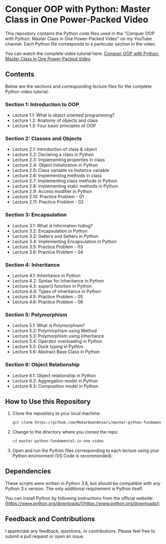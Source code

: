 # Conquer OOP with Python: Master Class in One Power-Packed Video

This repository contains the Python code files used in the "Conquer OOP with Python: Master Class in One Power-Packed Video" on my YouTube channel. Each Python file corresponds to a particular section in the video.

You can watch the complete video tutorial here: [Conquer OOP with Python: Master Class in One Power-Packed Video](https://youtu.be/yCBRIXUXqFk)

## Contents

Below are the sections and corresponding lecture files for the complete Python video tutorial:

### Section 1: Introduction to OOP
- Lecture 1.1: What is object oriented programming?
- Lecture 1.2: Anatomy of objects and class
- Lecture 1.3: Four basic principles of OOP

### Section 2: Classes and Objects
- Lecture 2.1: Introduction of class & object
- Lecture 2.2: Declaring a class in Python
- Lecture 2.3: Implementing properties in class
- Lecture 2.4: Object initialization in Python
- Lecture 2.5: Class variable vs Instance variable
- Lecture 2.6: Implementing methods in class
- Lecture 2.7: Implementing class methods in Python
- Lecture 2.8: Implementing static methods in Python
- Lecture 2.9: Access modifier in Python
- Lecture 2.10: Practice Problem - 01
- Lecture 2.11: Practice Problem - 02

### Section 3: Encapsulation
- Lecture 3.1: What is information hiding?
- Lecture 3.2: Encapsulation in Python
- Lecture 3.3: Getters and Setters in Python
- Lecture 3.4: Implementing Encapsulation in Python
- Lecture 3.5: Practice Problem - 03
- Lecture 3.6: Practice Problem - 04

### Section 4: Inheritance
- Lecture 4.1: Inheritance in Python
- Lecture 4.2: Syntax for Inheritance in Python
- Lecture 4.3: super() function in Python
- Lecture 4.4: Types of inheritance in Python
- Lecture 4.5: Practice Problem - 05
- Lecture 4.6: Practice Problem - 06

### Section 5: Polymorphism
- Lecture 5.1: What is Polymorphism?
- Lecture 5.2: Polymorphism using Method
- Lecture 5.3: Polymorphism using Inheritance
- Lecture 5.4: Operator overloading in Python
- Lecture 5.5: Duck typing in Python
- Lecture 5.6: Abstract Base Class in Python

### Section 6: Object Relationship
- Lecture 6.1: Object relationship in Python
- Lecture 6.2: Aggregation model in Python
- Lecture 6.3: Composition model in Python

## How to Use this Repository

1. Clone the repository to your local machine:

    ```bash
    git clone https://github.com/MokarbeenAnsari/master-python-fundamental-in-one-video.git
    ```

2. Change to the directory where you cloned the repo:

    ```bash
    cd master-python-fundamental-in-one-video
    ```

3. Open and run the Python files corresponding to each lecture using your Python environment (VS Code is recommended).

## Dependencies

These scripts were written in Python 3.8, but should be compatible with any Python 3.x version. The only additional requirement is Python itself.

You can install Python by following instructions from the official website: [https://www.python.org/downloads/](https://www.python.org/downloads/)

## Feedback and Contributions

I appreciate any feedback, questions, or contributions. Please feel free to submit a pull request or open an issue.
